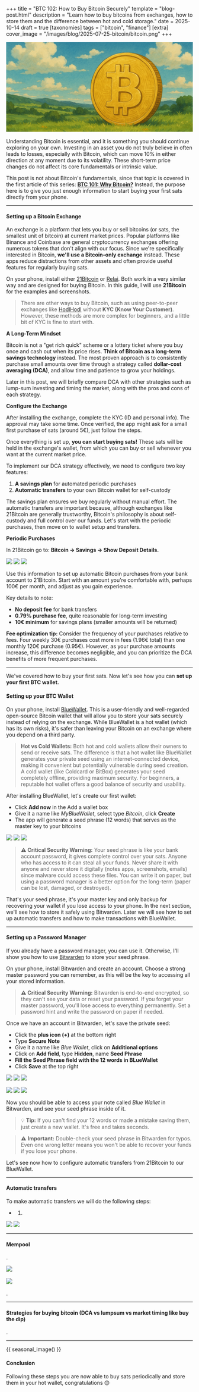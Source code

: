 +++
title = "BTC 102: How to Buy Bitcoin Securely"
template = "blog-post.html"
description = "Learn how to buy bitcoins from exchanges, how to store them and the difference between hot and cold storage."
date = 2025-10-14
draft = true
[taxonomies]
tags = ["bitcoin", "finance"]
[extra]
cover_image = "/images/blog/2025-07-25-bitcoin/bitcoin.png"
+++

![blog-cover](/images/blog/2025-07-25-bitcoin/bitcoin.png)

<p>Understanding Bitcoin is essential, and it is something you should continue exploring on your own. Investing in an asset you do not truly believe in often leads to losses, especially with Bitcoin, which can move 10% in either direction at any moment due to its volatility. These short-term price changes do not affect its core fundamentals or intrinsic value.</p>

<p>This post is not about Bitcoin's fundamentals, since that topic is covered in the first article of this series: <a class="link-text" target="_blank" href="https://cosmevalera.dev/blog/bitcoin/"><b>BTC 101: Why Bitcoin?</b></a> Instead, the purpose here is to give you just enough information to start buying your first sats directly from your phone.</p>

---

<h4>Setting up a Bitcoin Exchange</h4>

<p>An exchange is a platform that lets you buy or sell bitcoins (or sats, the smallest unit of bitcoin) at current market prices. Popular platforms like Binance and Coinbase are general cryptocurrency exchanges offering numerous tokens that don't align with our focus. Since we're specifically interested in Bitcoin, <b>we'll use a Bitcoin-only exchange</b> instead. These apps reduce distractions from other assets and often provide useful features for regularly buying sats.</p>

<p>On your phone, install either <a target="_blank" href="https://play.google.com/store/apps/details?id=fior.digital21app">21Bitcoin</a> or <a target="_blank" href="https://play.google.com/store/apps/details?id=com.relai">Relai</a>. Both work in a very similar way and are designed for buying Bitcoin. In this guide, I will use <b>21Bitcoin</b> for the examples and screenshots.</p>

> There are other ways to buy Bitcoin, such as using peer-to-peer exchanges like <a target="_blank" href="https://hodlhodl.com/">HodlHodl</a> without **KYC (Know Your Customer)**. However, these methods are more complex for beginners, and a little bit of KYC is fine to start with.

<b>A Long-Term Mindset</b>

<p>Bitcoin is not a "get rich quick" scheme or a lottery ticket where you buy once and cash out when its price rises. <b>Think of Bitcoin as a long-term savings technology</b> instead. The most proven approach is to consistently purchase small amounts over time through a strategy called <b>dollar-cost averaging (DCA)</b>, and allow time and patience to grow your holdings.</p>

<p>Later in this post, we will briefly compare DCA with other strategies such as lump-sum investing and timing the market, along with the pros and cons of each strategy.</p>  

<b>Configure the Exchange</b>

<p>After installing the exchange, complete the KYC (ID and personal info). The approval may take some time. Once verified, the app might ask for a small first purchase of sats (around 5€), just follow the steps.</p>

<p>Once everything is set up, <b>you can start buying sats!</b> These sats will be held in the exchange's wallet, from which you can buy or sell whenever you want at the current market price.</p>

<p>To implement our DCA strategy effectively, we need to configure two key features:</p>

1. **A savings plan** for automated periodic purchases
2. **Automatic transfers** to your own Bitcoin wallet for self-custody

<p>The savings plan ensures we buy regularly without manual effort. The automatic transfers are important because, although exchanges like 21Bitcoin are generally trustworthy, Bitcoin's philosophy is about self-custody and full control over our funds. Let's start with the periodic purchases, then move on to wallet setup and transfers.</p>

<b>Periodic Purchases</b>
<p>In 21Bitcoin go to: <b>Bitcoin -> Savings -> Show Deposit Details.</b></p>

<img class="phone-image" src="/images/blog/2025-10-14-bitcoin-2/pp-1.jpg"></img>
<img class="phone-image" src="/images/blog/2025-10-14-bitcoin-2/pp-2.jpg"></img>
<img class="phone-image" src="/images/blog/2025-10-14-bitcoin-2/pp-3.jpg"></img>

<p>Use this information to set up automatic Bitcoin purchases from your bank account to 21Bitcoin. Start with an amount you're comfortable with, perhaps 100€ per month, and adjust as you gain experience.</p>

<p>Key details to note:</p>
<ul>
<li><b>No deposit fee</b> for bank transfers</li>
<li><b>0.79% purchase fee</b>, quite reasonable for long-term investing</li>
<li><b>10€ minimum</b> for savings plans (smaller amounts will be returned)</li>
</ul>

<p><b>Fee optimization tip:</b> Consider the frequency of your purchases relative to fees. Four weekly 30€ purchases cost more in fees (1.96€ total) than one monthly 120€ purchase (0.95€). However, as your purchase amounts increase, this difference becomes negligible, and you can prioritize the DCA benefits of more frequent purchases.</p>

---

<p>We've covered how to buy your first sats. Now let's see how you can <b>set up your first BTC wallet.</b></p>

<h4>Setting up your BTC Wallet</h4>

<p>On your phone, install <a target="_blank" href="https://bluewallet.io/">BlueWallet</a>. This is a user-friendly and well-regarded open-source Bitcoin wallet that will allow you to store your sats securely instead of relying on the exchange. While BlueWallet is a hot wallet (which has its own risks), it's safer than leaving your Bitcoin on an exchange where you depend on a third party.</p>

> **Hot vs Cold Wallets:** Both hot and cold wallets allow their owners to send or receive sats. The difference is that a hot wallet like BlueWallet generates your private seed using an internet-connected device, making it convenient but potentially vulnerable during seed creation. A cold wallet (like Coldcard or BitBox) generates your seed completely offline, providing maximum security. For beginners, a reputable hot wallet offers a good balance of security and usability.

<p>After installing BlueWallet, let's create our first wallet:</p> 

- Click <b>Add now</b> in the Add a wallet box
- Give it a name like <i>MyBlueWallet</i>, select type <i>Bitcoin</i>, click <b>Create</b>
- The app will generate a seed phrase (12 words) that serves as the master key to your bitcoins

<img class="phone-image" src="/images/blog/2025-10-14-bitcoin-2/wallet-1.jpg"></img>
<img class="phone-image" src="/images/blog/2025-10-14-bitcoin-2/wallet-2.jpg"></img>
<img class="phone-image" src="/images/blog/2025-10-14-bitcoin-2/wallet-3.jpg"></img>

> **⚠️ Critical Security Warning:** Your seed phrase is like your bank account password, it gives complete control over your sats. Anyone who has access to it can steal all your funds. Never share it with anyone and never store it digitally (notes apps, screenshots, emails) since malware could access these files. You can write it on paper, but using a password manager is a better option for the long-term (paper can be lost, damaged, or destroyed).

<p>That's your seed phrase, it's your master key and only backup for recovering your wallet if you lose access to your phone. In the next section, we'll see how to store it safely using Bitwarden. Later we will see how to set up automatic transfers and how to make transactions with BlueWallet.</p>

---

<h4>Setting up a Password Manager</h4>

<p>If you already have a password manager, you can use it. Otherwise, I'll show you how to use <a target="_blank" href="https://play.google.com/store/apps/details?id=com.x8bit.bitwarden">Bitwarden</a> to store your seed phrase.</p>

<p>On your phone, install Bitwarden and create an account. Choose a strong master password you can remember, as this will be the key to accessing all your stored information.</p>

> **⚠️ Critical Security Warning:** Bitwarden is end-to-end encrypted, so they can't see your data or reset your password. If you forget your master password, you'll lose access to everything permanently. Set a password hint and write the password on paper if needed.

<p>Once we have an account in Bitwarden, let's save the private seed:</p>

- Click the <b>plus icon (+)</b> at the bottom right
- Type <b>Secure Note</b>
- Give it a name like <i>Blue Wallet</i>, click on <b>Additional options</b>
- Click on <b>Add field</b>, type <b>Hidden</b>, name <b>Seed Phrase</b>
- <b>Fill the Seed Phrase field with the 12 words in BLueWallet</b>
- Click <b>Save</b> at the top right


<img class="phone-image" src="/images/blog/2025-10-14-bitcoin-2/bitw-1.jpg"></img>
<img class="phone-image" src="/images/blog/2025-10-14-bitcoin-2/bitw-2.jpg"></img>
<img class="phone-image" src="/images/blog/2025-10-14-bitcoin-2/bitw-3.jpg"></img>

<img class="phone-image" src="/images/blog/2025-10-14-bitcoin-2/bitw-4.jpg"></img>
<img class="phone-image" src="/images/blog/2025-10-14-bitcoin-2/bitw-6.jpg"></img>
<img class="phone-image" src="/images/blog/2025-10-14-bitcoin-2/bitw-8.jpg"></img>

<!-- <img class="phone-image" src="/images/blog/2025-10-14-bitcoin-2/bitw-7.jpg"></img> -->

<p>Now you should be able to access your note called <i>Blue Wallet</i> in Bitwarden, and see your seed phrase inside of it.</p>

> 💡 **Tip:** If you can't find your 12 words or made a mistake saving them, just create a new wallet. It's free and takes seconds.

> ⚠️ **Important:** Double-check your seed phrase in Bitwarden for typos. Even one wrong letter means you won't be able to recover your funds if you lose your phone.

Let's see now how to configure automatic transfers from 21Bitcoin to our BlueWallet.

---

<h4>Automatic transfers</h4>

<p>To make automatic transfers we will do the following steps:</p>

- 1.
<!-- Here talk, now that we have the 3 apps, about how to do that last bit of automatizing the purchases -->

<!-- <p>Once your wallet is set up, you'll have a Bitcoin address that looks something like "bc1q..." This address is where you'll receive your Bitcoin transfers from the exchange. Copy this address and return to your 21Bitcoin app to configure automatic withdrawals to your BlueWallet address.</p> -->

<img class="phone-image" src="/images/blog/2025-10-14-bitcoin-2/wallet-4.jpg"></img>
<img class="phone-image" src="/images/blog/2025-10-14-bitcoin-2/wallet-5.jpg"></img>

<!-- Here also about the fee optimization, all transfers cost 1000sats, so taking that that's an euro. This makes even more important the fee optimization. Since 4 purchases of 30€ (would have approximately a fee of 5.96€ total) vs one monthly purchase of 120€ (1.95€) -->

---

<h4>Mempool</h4>

<!-- Say here that you can send and receive bitcoin transfers with bluewallet, and you will be able to see the current state of your transaction in the mempool -->
<p>.</p>
<!-- Here images with 1) like wallet-4 but with a transaction incoming, 5) openinng the transaction and 6) seeing it in the mempool -->
<img class="phone-image" src="/images/blog/2025-10-14-bitcoin-2/wallet-4.jpg"></img>

<!-- Mention also wallet-6 maybe, saying that you can also send any amoung of sats with the app, and you only need the other person's address, which you can paste here or use the scan to scan their qr, and set the fee. For the free price, it's useful visiting the mempool too, to see what is the fee price that you should put depending on if you are in a hurry -->
<img class="phone-image" src="/images/blog/2025-10-14-bitcoin-2/wallet-6.jpg"></img>

<p>.</p>

---

<h4>Strategies for buying bitcoin (DCA vs lumpsum vs market timing like buy the dip)</h4>
<p>.</p>

<!-- This part, make it very brief, since it's not very related to bitcoin, well in a way it is, but whatever. Don't make it long that's what im trying to say. -->

---
<!-- Visual break before conclusion - changes based on time of year -->
{{ seasonal_image() }}

<h4>Conclusion</h4>
<p>Following these steps you are now able to buy sats periodically and store them in your hot wallet, congratulations 😊</p>

<!-- I don't like this conclusion, maybe a resources section to finish like in the first btc post -->